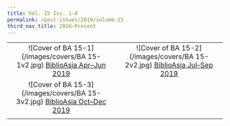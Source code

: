 ```yaml
---
title: Vol. 15 Iss. 1–4
permalink: /past-issues/2019/volume-15
third_nav_title: 2016–Present
---
```

|                                                              |                                                              |
| :----------------------------------------------------------: | :----------------------------------------------------------: |
| ![Cover of BA 15-1](/images/covers/BA 15-1v2.jpg) [BiblioAsia Apr–Jun 2019](http://www.nlb.gov.sg/biblioasia/vol-15-issue-1/) | ![Cover of BA 15-2](/images/covers/BA 15-2v2.jpg) [BiblioAsia Jul–Sep 2019](http://www.nlb.gov.sg/biblioasia/home-page/) |
| ![Cover of BA 15-3](/images/covers/BA 15-3v2.jpg) [BiblioAsia Oct–Dec 2019](http://www.nlb.gov.sg/biblioasia/vol-15-issue-3/) |                                                              |
|                                                              |                                                              |





                            
